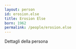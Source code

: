 ```yaml
---
layout: person
id: erosion.else
title: Erosion Else
born: 1962
permalink: /people/erosion.else
---
```


Dettagli della persona 